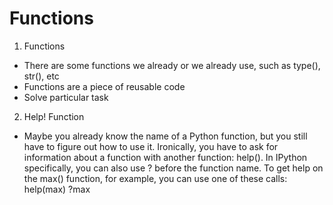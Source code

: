 # Functions

1. Functions
- There are some functions we already or we already use, such as type(), str(), etc
- Functions are a piece of reusable code
- Solve particular task

2. Help! Function
- Maybe you already know the name of a Python function, but you still have to figure out how to use it. Ironically, you have to ask for information about a function with another function: help(). In IPython specifically, you can also use ? before the function name.
To get help on the max() function, for example, you can use one of these calls:
help(max)
?max
